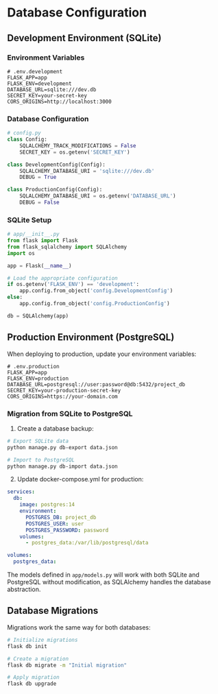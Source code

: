 # Database Configuration

## Development Environment (SQLite)

### Environment Variables
```env
# .env.development
FLASK_APP=app
FLASK_ENV=development
DATABASE_URL=sqlite:///dev.db
SECRET_KEY=your-secret-key
CORS_ORIGINS=http://localhost:3000
```

### Database Configuration
```python
# config.py
class Config:
    SQLALCHEMY_TRACK_MODIFICATIONS = False
    SECRET_KEY = os.getenv('SECRET_KEY')

class DevelopmentConfig(Config):
    SQLALCHEMY_DATABASE_URI = 'sqlite:///dev.db'
    DEBUG = True

class ProductionConfig(Config):
    SQLALCHEMY_DATABASE_URI = os.getenv('DATABASE_URL')
    DEBUG = False
```

### SQLite Setup
```python
# app/__init__.py
from flask import Flask
from flask_sqlalchemy import SQLAlchemy
import os

app = Flask(__name__)

# Load the appropriate configuration
if os.getenv('FLASK_ENV') == 'development':
    app.config.from_object('config.DevelopmentConfig')
else:
    app.config.from_object('config.ProductionConfig')

db = SQLAlchemy(app)
```

## Production Environment (PostgreSQL)

When deploying to production, update your environment variables:

```env
# .env.production
FLASK_APP=app
FLASK_ENV=production
DATABASE_URL=postgresql://user:password@db:5432/project_db
SECRET_KEY=your-production-secret-key
CORS_ORIGINS=https://your-domain.com
```

### Migration from SQLite to PostgreSQL

1. Create a database backup:
```bash
# Export SQLite data
python manage.py db-export data.json

# Import to PostgreSQL
python manage.py db-import data.json
```

2. Update docker-compose.yml for production:
```yaml
services:
  db:
    image: postgres:14
    environment:
      POSTGRES_DB: project_db
      POSTGRES_USER: user
      POSTGRES_PASSWORD: password
    volumes:
      - postgres_data:/var/lib/postgresql/data

volumes:
  postgres_data:
```

The models defined in `app/models.py` will work with both SQLite and PostgreSQL without modification, as SQLAlchemy handles the database abstraction.

## Database Migrations

Migrations work the same way for both databases:

```bash
# Initialize migrations
flask db init

# Create a migration
flask db migrate -m "Initial migration"

# Apply migration
flask db upgrade
``` 